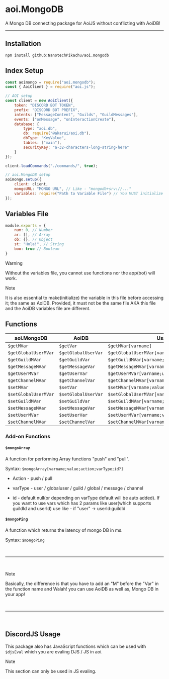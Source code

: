 # aoi.MongoDB

A Mongo DB connecting package for AoiJS without conflicting with AoiDB!

<hr />

## Installation

```
npm install github:NanotechPikachu/aoi.mongodb
```

## Index Setup

```js
const aoimongo = require("aoi.mongodb");
const { AoiClient } = require("aoi.js");

// AOI setup
const client = new AoiClient({
    token: "DISCORD BOT TOKEN",
    prefix: "DISCORD BOT PREFIX",
    intents: ["MessageContent", "Guilds", "GuildMessages"],
    events: ["onMessage", "onInteractionCreate"],
    database: {
        type: "aoi.db",
        db: require("@akarui/aoi.db"),
        dbType: "KeyValue",
        tables: ["main"],
        securityKey: "a-32-characters-long-string-here"
    }
});

client.loadCommands("./commands/", true);

// aoi.MongoDB setup
aoimongo.setup({
    client: client,
    mongoURL: "MONGO URL", // Like - "mongodb+srv://..."
    variables: require("Path to Variable File") // You MUST initialize a file with variables and require() it here. Like - require("./var.js") if var.js is the variables file name
});
```

## Variables File

```js
module.exports = {
    num: 0, // Number
    ar: [], // Array
    ob: {}, // Object
    st: "Hola!", // String
    boo: true // Boolean
}
```

> [!WARNING]
> Without the variables file, you cannot use functions nor the app(bot) will work.

> [!NOTE]
> It is also essential to make(initialize) the variable in this file before accessing it; the same as AoiDB. Provided, it must not be the same file AKA this file and the AoiDB variables file are different.

## Functions

| aoi.MongoDB | AoiDB | Usage |
| ---- | ---- | ----- |
|  `$getMVar` | `$getVar` | `$getMVar[varname]` |
|  `$getGlobalUserMVar` | `$getGlobalUserVar` | `$getGlobalUserMVar[varname;userId?]` |
|  `$getGuildMVar` | `$getGuildVar` | `$getGuildMVar[varname;guildId?]` |
|  `$getMessageMVar` | `$getMessageVar` | `$getMessageMVar[varname;messageId?]` |
|  `$getUserMVar` | `$getUserVar` | `$getUserMVar[varname;userId?;guildId?]` |
|  `$getChannelMVar` | `$getChannelVar` | `$getChannelMVar[varname;channelId?]` |
|  `$setMVar` | `$setVar` | `$setMVar[varname;value]` |
|  `$setGlobalUserMVar` | `$setGlobalUserVar` | `$setGlobalUserMVar[varname;value;userId?]` |
|  `$setGuildMVar` | `$setGuildVar` | `$setGuildMVar[varname;value;guildId?]` |
|  `$setMessageMVar` | `$setMessageVar` | `$setMessageMVar[varname;value;messageId?]` |
|  `$setUserMVar` | `$setUserVar` | `$setUserMVar[varname;value;userId?;guildId?]` |
|  `$setChannelMVar` | `$setChannelVar` | `$setChannelMVar[varname;value;channelId?]` |

### Add-on Functions

#### `$mongoArray`

A function for performing Array functions "push" and "pull".

Syntax: `$mongoArray[varname;value;action;varType;id?]`

- Action - push / pull

- varType - user / globaluser / guild / global / message / channel

- id - default null(or depending on varType default will be auto added). If you want to use vars which has 2 params like user(which supports guildId and userId) use like - if "user" -> userId:guildId

#### `$mongoPing`

A function which returns the latency of mongo DB in ms.

Syntax: `$mongoPing`

<br />
<hr />
<br />

> [!NOTE]
> Basically, the difference is that you have to add an "M" before the "Var" in the function name and Walah! you can use AoiDB as well as, Mongo DB in your app!

<br />
<hr />
<br />

## DiscordJS Usage

This package also has JavaScript functions which can be used with `$djsEval` which you are evaling DJS / JS in aoi. 

> [!NOTE]
> This section can only be used in JS evaling.